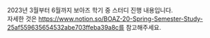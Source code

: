2023년 3월부터 6월까지 보아즈 학기 중 스터디 진행 내용입니다. <br>
자세한 것은 https://www.notion.so/BOAZ-20-Spring-Semester-Study-25af559635654532abe703ffeba39a8c를 참고해주세요.
